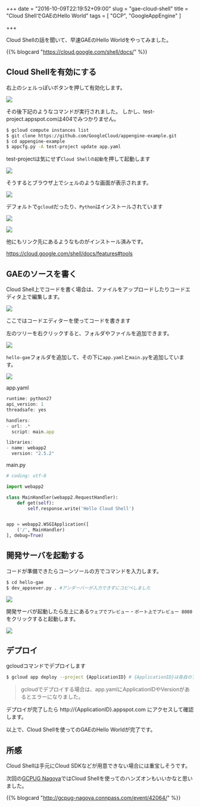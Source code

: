 +++
date = "2016-10-09T22:19:52+09:00"
slug = "gae-cloud-shell"
title = "Cloud ShellでGAEのHello World"
tags = [
  "GCP", "GoogleAppEngine"
]

+++

Cloud Shellの話を聞いて、早速GAEのHello Worldをやってみました。

{{% blogcard "https://cloud.google.com/shell/docs/" %}}

<!--more-->

## Cloud Shellを有効にする

右上のシェルっぽいボタンを押して有効化します。

![](/post/2016/10/activate-cloud-shell.jpg)

その後下記のようなコマンドが実行されました。
しかし、test-project.appspot.comは404でみつかりません。

```sh
$ gcloud compute instances list
$ git clone https://github.com/GoogleCloud/appengine-example.git
$ cd appengine-example
$ appcfg.py -A test-project update app.yaml
```

test-projectは気にせず`Cloud Shellの起動`を押して起動します

![](/post/2016/10/activate-cloud-shell3.jpg)

そうするとブラウザ上でシェルのような画面が表示されます。

![](/post/2016/10/activate-cloud-shell4.jpg)

デフォルトで`gcloud`だったり、`Python`はインストールされています

![](/post/2016/10/cloud-shell-gcloud.jpg)

![](/post/2016/10/cloud-shell-python.jpg)

他にもリンク先にあるようなものがインストール済みです。

https://cloud.google.com/shell/docs/features#tools

## GAEのソースを書く

Cloud Shell上でコードを書く場合は、ファイルをアップロードしたりコードエディタ上で編集します。

![](/post/2016/10/edit-code.jpg)

ここではコードエディターを使ってコードを書きます

左のツリーを右クリックすると、フォルダやファイルを追加できます。

![](/post/2016/10/code-editor.jpg)

`hello-gae`フォルダを追加して、その下に`app.yaml`と`main.py`を追加しています。

![](/post/2016/10/add-code.jpg)

app.yaml

```javascript
runtime: python27
api_version: 1
threadsafe: yes

handlers:
- url: .*
  script: main.app

libraries:
- name: webapp2
  version: "2.5.2"
```

main.py

```python
# coding: utf-8

import webapp2

class MainHandler(webapp2.RequestHandler):
    def get(self):
        self.response.write('Hello Cloud Shell')


app = webapp2.WSGIApplication([
    ('/', MainHandler)
], debug=True)
```

## 開発サーバを起動する

コードが準備できたらコーンソールの方でコマンドを入力します。

```sh
$ cd hello-gae
$ dev_appsever.py . #アンダーバーが入力できずにコピペしました
```

![](/post/2016/10/appserver.jpg)

開発サーバが起動したら左上にある`ウェブでプレビュー` - `ポート上でプレビュー 8080`をクリックすると起動します。

![](/post/2016/10/preview.jpg)

## デプロイ

gcloudコマンドでデプロイします

```sh
$ gcloud app deploy --project {ApplicationID} # {ApplicationID}は各自のアプリケーションIDに置き換える
```

> gcloudでデプロイする場合は、app.yamlにApplicationIDやVersionがあるとエラーになりました。

デプロイが完了したら http://{ApplicationID}.appspot.com にアクセスして確認します。

以上で、Cloud Shellを使ってのGAEのHello Worldが完了です。

## 所感

Cloud Shellは手元にCloud SDKなどが用意できない場合には重宝しそうです。

次回の[GCPUG Nagoya](http://gcpug-nagoya.connpass.com/event/42064/)ではCloud Shellを使ってのハンズオンもいいかなと思いました。

{{% blogcard "http://gcpug-nagoya.connpass.com/event/42064/" %}}
